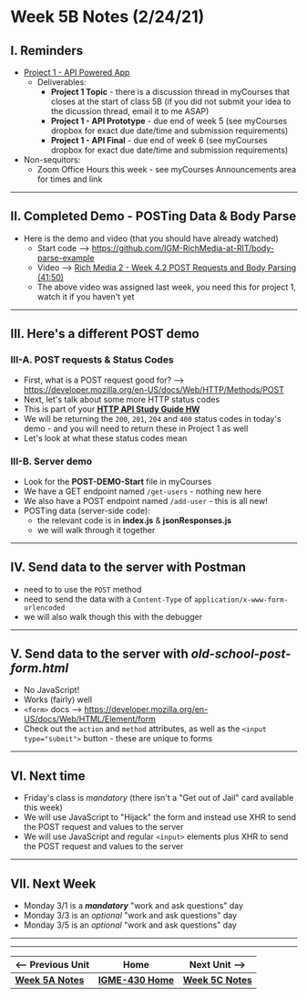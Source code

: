# Week 5B Notes (2/24/21)

## I. Reminders

- [Project 1 - API Powered App](../projects/project-1.md)
  - Deliverables:
    - **Project 1 Topic** - there is a discussion thread in myCourses that closes at the start of class 5B (if you did not submit your idea to the dicussion thread, email it to me ASAP)
    - **Project 1 - API Prototype** - due end of week 5 (see myCourses dropbox for exact due date/time and submission requirements)
    - **Project 1 - API Final** - due end of week 6 (see myCourses dropbox for exact due date/time and submission requirements)
- Non-sequitors:
  - Zoom Office Hours this week - see myCourses Announcements area for times and link
  
  
<hr>

## II. Completed Demo - POSTing Data & Body Parse

- Here is the demo and video (that you should have already watched)
  - Start code --> https://github.com/IGM-RichMedia-at-RIT/body-parse-example
  - Video --> [Rich Media 2 - Week 4.2 POST Requests and Body Parsing (41:50)](https://www.youtube.com/watch?v=QY5sBCg6Ksg&feature=emb_logo)
  - The above video was assigned last week, you need this for project 1, watch it if you haven't yet

<hr>

## III. Here's a different POST demo

### III-A. POST requests & Status Codes
- First, what is a POST request good for? --> https://developer.mozilla.org/en-US/docs/Web/HTTP/Methods/POST
- Next, let's talk about some more HTTP status codes
- This is part of your [**HTTP API Study Guide HW**](../hw-notes/api-sg-hw.md)
- We will be returning the `200`, `201`, `204` and `400` status codes in today's demo - and you will need to return these in Project 1 as well
- Let's look at what these status codes mean


### III-B. Server demo
- Look for the **POST-DEMO-Start** file in myCourses
- We have a GET endpoint named `/get-users` - nothing new here
- We also have a POST endpoint named `/add-user` - this is all new!
- POSTing data (server-side code):
  - the relevant code is in **index.js** & **jsonResponses.js**
  - we will walk through it together

<hr>

## IV. Send data to the server with Postman
- need to to use the `POST` method
- need to send the data with a `Content-Type` of `application/x-www-form-urlencoded`
- we will also walk though this with the debugger

<hr>

## V. Send data to the server with *old-school-post-form.html*

- No JavaScript!
- Works (fairly) well
- `<form>` docs --> https://developer.mozilla.org/en-US/docs/Web/HTML/Element/form
- Check out the `action` and `method` attributes, as well as the `<input type="submit">` button - these are unique to forms

<hr>

## VI. Next time

- Friday's class is *mandatory* (there isn't a "Get out of Jail" card available this week)
- We will use JavaScript to "Hijack" the form and instead use XHR to send the POST request and values to the server
- We will use JavaScript and regular `<input>` elements plus XHR to send the POST request and values to the server

<hr>

## VII. Next Week

- Monday 3/1 is a ***mandatory*** "work and ask questions" day
- Monday 3/3 is an *optional* "work and ask questions" day
- Monday 3/5 is an *optional* "work and ask questions" day

<hr><hr>

| <-- Previous Unit | Home | Next Unit -->
| --- | --- | --- 
| [**Week 5A Notes**](5A.md)   |  [**IGME-430 Home**](../README.md) | [**Week 5C Notes**](5C.md)
